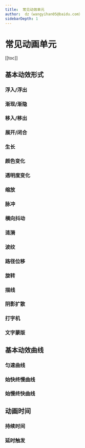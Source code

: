 ```yaml
---
title:  常见动效单元
author:  dz（wangyihan05@baidu.com）
sidebarDepth: 1
---
```


# 常见动画单元

[[toc]]

## 基本动效形式

### 浮入/浮出

### 渐现/渐隐

### 移入/移出

### 展开/闭合

### 生长

### 颜色变化

### 透明度变化

### 缩放

### 脉冲

### 横向抖动

### 涟漪

### 波纹

### 路径位移

### 旋转

### 描线

### 阴影扩散

### 打字机

### 文字蒙版

## 基本动效曲线

### 匀速曲线

### 始快终慢曲线

### 始慢终快曲线

## 动画时间

### 持续时间

### 延时触发



